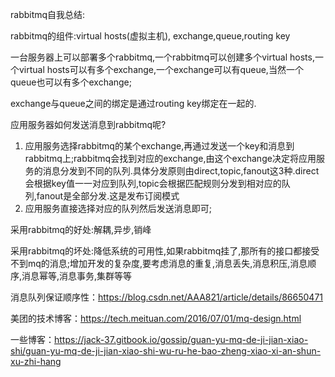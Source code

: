 rabbitmq自我总结:

rabbitmq的组件:virtual hosts(虚拟主机), exchange,queue,routing key

一台服务器上可以部署多个rabbitmq,一个rabbitmq可以创建多个virtual hosts,一个virtual hosts可以有多个exchange,一个exchange可以有queue,当然一个queue也可以有多个exchange;

exchange与queue之间的绑定是通过routing key绑定在一起的.

应用服务器如何发送消息到rabbitmq呢?

1. 应用服务选择rabbitmq的某个exchange,再通过发送一个key和消息到rabbitmq上;rabbitmq会找到对应的exchange,由这个exchange决定将应用服务的消息分发到不同的队列.具体分发原则由direct,topic,fanout这3种.direct会根据key值一一对应到队列,topic会根据匹配规则分发到相对应的队列,fanout是全部分发.这是发布订阅模式
2. 应用服务直接选择对应的队列然后发送消息即可;





采用rabbitmq的好处:解耦,异步,销峰

采用rabbitmq的坏处:降低系统的可用性,如果rabbitmq挂了,那所有的接口都接受不到mq的消息;增加开发的复杂度,要考虑消息的重复,消息丢失,消息积压,消息顺序,消息幂等,消息事务,集群等等



消息队列保证顺序性：<https://blog.csdn.net/AAA821/article/details/86650471>

美团的技术博客：<https://tech.meituan.com/2016/07/01/mq-design.html>

一些博客：<https://jack-37.gitbook.io/gossip/guan-yu-mq-de-ji-jian-xiao-shi/guan-yu-mq-de-ji-jian-xiao-shi-wu-ru-he-bao-zheng-xiao-xi-an-shun-xu-zhi-hang>